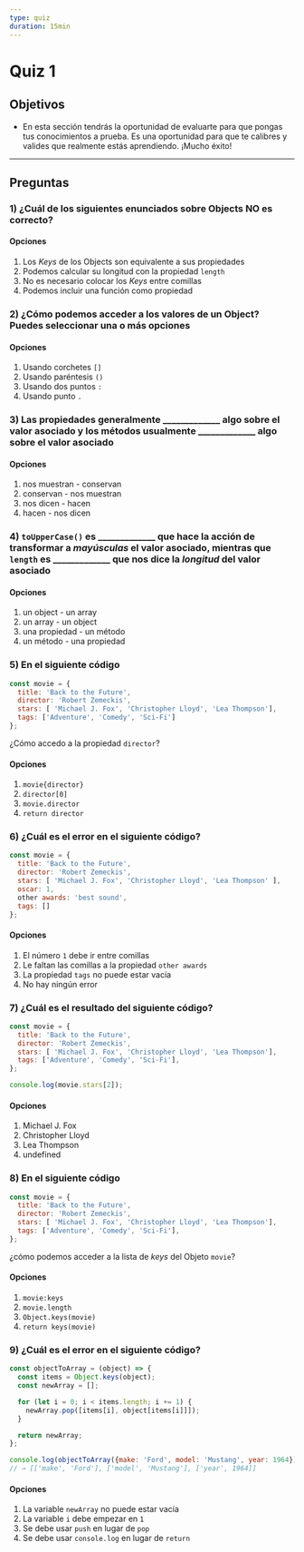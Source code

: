 ```yaml
---
type: quiz
duration: 15min
---
```


# Quiz 1

## Objetivos

- En esta sección tendrás la oportunidad de evaluarte para que pongas tus
  conocimientos a prueba. Es una oportunidad para que te calibres y valides que
  realmente estás aprendiendo. ¡Mucho éxito!

***

## Preguntas

### 1) ¿Cuál de los siguientes enunciados sobre Objects **NO** es correcto?

#### Opciones

1. Los _Keys_ de los Objects son equivalente a sus propiedades
2. Podemos calcular su longitud con la propiedad `length`
3. No es necesario colocar los _Keys_ entre comillas
4. Podemos incluir una función como propiedad

<solution style="display:none;">2</solution>

### 2) ¿Cómo podemos acceder a los valores de un Object? Puedes seleccionar una o más opciones

#### Opciones

1. Usando corchetes `[]`
2. Usando paréntesis `()`
3. Usando dos puntos `:`
4. Usando punto `.`

<solution style="display:none;">1,4</solution>

### 3) Las propiedades generalmente \_\_\_\_\_\_\_\_\_\_\_\_\_ algo sobre el valor asociado y los métodos usualmente \_\_\_\_\_\_\_\_\_\_\_\_\_ algo sobre el valor asociado

#### Opciones

1. nos muestran - conservan
2. conservan -  nos muestran
3. nos dicen - hacen
4. hacen - nos dicen

<solution style="display:none;">3</solution>

### 4) `toUpperCase()` es \_\_\_\_\_\_\_\_\_\_\_\_\_ que hace la acción de transformar a _mayúsculas_ el valor asociado, mientras que `length` es \_\_\_\_\_\_\_\_\_\_\_\_\_ que nos dice la _longitud_ del valor asociado

#### Opciones

1. un object - un array
2. un array - un object
3. una propiedad - un método
4. un método - una propiedad

<solution style="display:none;">4</solution>

### 5) En el siguiente código

```js
const movie = {
  title: 'Back to the Future',
  director: 'Robert Zemeckis',
  stars: [ 'Michael J. Fox', 'Christopher Lloyd', 'Lea Thompson'],
  tags: ['Adventure', 'Comedy', 'Sci-Fi']
};
```

¿Cómo accedo a la propiedad `director`?

#### Opciones

1. `movie{director}`
2. `director[0]`
3. `movie.director`
4. `return director`

<solution style="display:none;">3</solution>

### 6) ¿Cuál es el error en el siguiente código?

```js
const movie = {
  title: 'Back to the Future',
  director: 'Robert Zemeckis',
  stars: [ 'Michael J. Fox', 'Christopher Lloyd', 'Lea Thompson' ],
  oscar: 1,
  other awards: 'best sound',
  tags: []
};
```

#### Opciones

1. El número `1` debe ir entre comillas
2. Le faltan las comillas a la propiedad `other awards`
3. La propiedad `tags` no puede estar vacía
4. No hay ningún error

<solution style="display:none;">2</solution>

### 7) ¿Cuál es el resultado del siguiente código?

```js
const movie = {
  title: 'Back to the Future',
  director: 'Robert Zemeckis',
  stars: [ 'Michael J. Fox', 'Christopher Lloyd', 'Lea Thompson'],
  tags: ['Adventure', 'Comedy', 'Sci-Fi'],
};

console.log(movie.stars[2]);
```

#### Opciones

1. Michael J. Fox
2. Christopher Lloyd
3. Lea Thompson
4. undefined

<solution style="display:none;">3</solution>

### 8) En el siguiente código

```js
const movie = {
  title: 'Back to the Future',
  director: 'Robert Zemeckis',
  stars: [ 'Michael J. Fox', 'Christopher Lloyd', 'Lea Thompson'],
  tags: ['Adventure', 'Comedy', 'Sci-Fi'],
};
```

¿cómo podemos acceder a la lista de _keys_ del Objeto `movie`?

#### Opciones

1. `movie:keys`
2. `movie.length`
3. `Object.keys(movie)`
4. `return keys(movie)`

<solution style="display:none;">3</solution>

### 9) ¿Cuál es el error en el siguiente código?

```js
const objectToArray = (object) => {
  const items = Object.keys(object);
  const newArray = [];

  for (let i = 0; i < items.length; i += 1) {
    newArray.pop([items[i], object[items[i]]]);
  }

  return newArray;
};

console.log(objectToArray({make: 'Ford', model: 'Mustang', year: 1964}));
// → [['make', 'Ford'], ['model', 'Mustang'], ['year', 1964]]
```

#### Opciones

1. La variable `newArray` no puede estar vacía
2. La variable `i` debe empezar en `1`
3. Se debe usar `push` en lugar de `pop`
4. Se debe usar `console.log` en lugar de `return`

<solution style="display:none;">3</solution>
